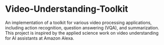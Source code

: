 # Video-Understanding-Toolkit
An implementation of a toolkit for various video processing applications, including action recognition, question answering (VQA), and summarization. This project is inspired by the applied science work on video understanding for AI assistants at Amazon Alexa.

